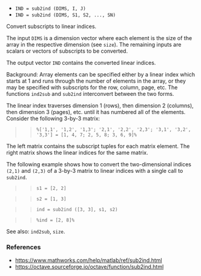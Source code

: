 - `IND = sub2ind (DIMS, I, J)`
- `IND = sub2ind (DIMS, S1, S2, ..., SN)`

Convert subscripts to linear indices.

The input `DIMS` is a dimension vector where each element is the size of the
array in the respective dimension (see `size`). The remaining inputs are
scalars or vectors of subscripts to be converted.

The output vector `IND` contains the converted linear indices.

Background: Array elements can be specified either by a linear index which
starts at 1 and runs through the number of elements in the array, or they may
be specified with subscripts for the row, column, page, etc. The functions
`ind2sub` and `sub2ind` interconvert between the two forms.

The linear index traverses dimension 1 (rows), then dimension 2 (columns), then
dimension 3 (pages), etc. until it has numbered all of the elements. Consider
the following 3-by-3 matrix:

> > `%['1,1', '1,2', '1,3'; '2,1', '2,2', '2,3'; '3,1', '3,2', '3,3'] = [1, 4, 7; 2, 5, 8; 3, 6, 9]%`

The left matrix contains the subscript tuples for each matrix element. The
right matrix shows the linear indices for the same matrix.

The following example shows how to convert the two-dimensional indices `(2,1)`
and `(2,3)` of a 3-by-3 matrix to linear indices with a single call to
`sub2ind`.

> > `s1 = [2, 2]`

> > `s2 = [1, 3]`

> > `ind = sub2ind ([3, 3], s1, s2)`

> > `%ind = [2, 8]%`

See also: `ind2sub`, `size`.

### References

- https://www.mathworks.com/help/matlab/ref/sub2ind.html
- https://octave.sourceforge.io/octave/function/sub2ind.html
